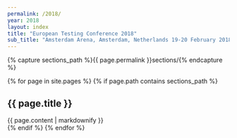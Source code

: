 ```yaml
---
permalink: /2018/
year: 2018
layout: index
title: "European Testing Conference 2018"
sub_title: "Amsterdam Arena, Amsterdam, Netherlands 19-20 February 2018"
---
```


{% capture sections_path %}{{ page.permalink }}sections/{% endcapture %}

{% for page in site.pages %}
{% if page.path contains sections_path %}
<section id="{{ page.about }}"  class="col-md-12 main-content text-center {% if page.class
                              %}{{ page.class }}{% endif %}"
>
    <!-- Hotjar Tracking Code for europeantestingconference.eu -->
    <script>
        (function(h,o,t,j,a,r){
            h.hj=h.hj||function(){(h.hj.q=h.hj.q||[]).push(arguments)};
            h._hjSettings={hjid:322653,hjsv:5};
            a=o.getElementsByTagName('head')[0];
            r=o.createElement('script');r.async=1;
            r.src=t+h._hjSettings.hjid+j+h._hjSettings.hjsv;
            a.appendChild(r);
        })(window,document,'//static.hotjar.com/c/hotjar-','.js?sv=');
    </script>
    <h2>{{ page.title }}</h2>
  {{ page.content | markdownify }}
</section>
{% endif %}
{% endfor %}
